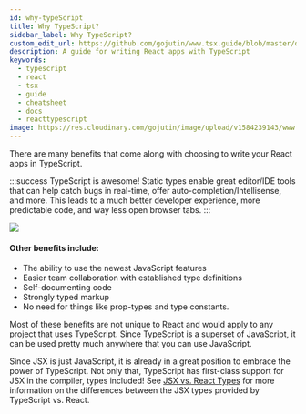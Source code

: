 ```yaml
---
id: why-typeScript
title: Why TypeScript?
sidebar_label: Why TypeScript?
custom_edit_url: https://github.com/gojutin/www.tsx.guide/blob/master/docs/introduction/why-typeScript.md
description: A guide for writing React apps with TypeScript
keywords:
  - typescript
  - react
  - tsx
  - guide
  - cheatsheet
  - docs
  - reacttypescript
image: https://res.cloudinary.com/gojutin/image/upload/v1584239143/www.tsx.guide/tsx-guide-logo.png
---
```


There are many benefits that come along with choosing to write your React apps in TypeScript.

:::success TypeScript is awesome!
Static types enable great editor/IDE tools that can help catch bugs in real-time, offer auto-completion/Intellisense, and more. This leads to a much better developer experience, more predictable code, and way less open browser tabs.
:::

<img src="https://res.cloudinary.com/gojutin/image/upload/v1584562353/www.tsx.guide/typescript-react.gif" />

<br />

#### Other benefits include:

- The ability to use the newest JavaScript features
- Easier team collaboration with established type definitions
- Self-documenting code
- Strongly typed markup
- No need for things like prop-types and type constants.

Most of these benefits are not unique to React and would apply to any project that uses TypeScript. Since TypeScript is a superset of JavaScript, it can be used pretty much anywhere that you can use JavaScript.

Since JSX is just JavaScript, it is already in a great position to embrace the power of TypeScript. Not only that, TypeScript has first-class support for JSX in the compiler, types included! See [JSX vs. React Types](../tsx-files/jsx-vs-react-types) for more information on the differences between the JSX types provided by TypeScript vs. React.
